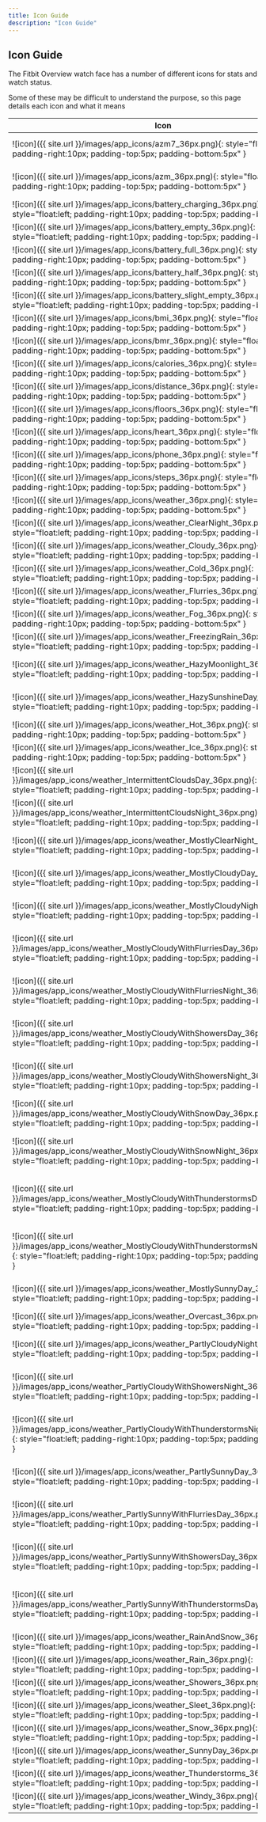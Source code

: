 ```yaml
---
title: Icon Guide
description: "Icon Guide"
---
```


## Icon Guide

The Fitbit Overview watch face has a number of different icons for stats and watch status.

Some of these may be difficult to understand the purpose, so this page details each icon and what it means

| Icon | Description |
| ------- | ------- |
| ![icon]({{ site.url }}/images/app_icons/azm7_36px.png){: style="float:left; padding-right:10px; padding-top:5px; padding-bottom:5px" } |Active Zone Minutes (7 Days) |
| ![icon]({{ site.url }}/images/app_icons/azm_36px.png){: style="float:left; padding-right:10px; padding-top:5px; padding-bottom:5px" } |Active Zone Minutes (Today) |
| ![icon]({{ site.url }}/images/app_icons/battery_charging_36px.png){: style="float:left; padding-right:10px; padding-top:5px; padding-bottom:5px" } |Battery Charging |
| ![icon]({{ site.url }}/images/app_icons/battery_empty_36px.png){: style="float:left; padding-right:10px; padding-top:5px; padding-bottom:5px" } |Battery Empty |
| ![icon]({{ site.url }}/images/app_icons/battery_full_36px.png){: style="float:left; padding-right:10px; padding-top:5px; padding-bottom:5px" } |Battery Full |
| ![icon]({{ site.url }}/images/app_icons/battery_half_36px.png){: style="float:left; padding-right:10px; padding-top:5px; padding-bottom:5px" } |Battery Half |
| ![icon]({{ site.url }}/images/app_icons/battery_slight_empty_36px.png){: style="float:left; padding-right:10px; padding-top:5px; padding-bottom:5px" } |Battery Slight Empty |
| ![icon]({{ site.url }}/images/app_icons/bmi_36px.png){: style="float:left; padding-right:10px; padding-top:5px; padding-bottom:5px" } |BMI |
| ![icon]({{ site.url }}/images/app_icons/bmr_36px.png){: style="float:left; padding-right:10px; padding-top:5px; padding-bottom:5px" } |BMR |
| ![icon]({{ site.url }}/images/app_icons/calories_36px.png){: style="float:left; padding-right:10px; padding-top:5px; padding-bottom:5px" } |Calories |
| ![icon]({{ site.url }}/images/app_icons/distance_36px.png){: style="float:left; padding-right:10px; padding-top:5px; padding-bottom:5px" } |Distance |
| ![icon]({{ site.url }}/images/app_icons/floors_36px.png){: style="float:left; padding-right:10px; padding-top:5px; padding-bottom:5px" } |Floors |
| ![icon]({{ site.url }}/images/app_icons/heart_36px.png){: style="float:left; padding-right:10px; padding-top:5px; padding-bottom:5px" } |Heart Beat |
| ![icon]({{ site.url }}/images/app_icons/phone_36px.png){: style="float:left; padding-right:10px; padding-top:5px; padding-bottom:5px" } |Phone Connection |
| ![icon]({{ site.url }}/images/app_icons/steps_36px.png){: style="float:left; padding-right:10px; padding-top:5px; padding-bottom:5px" } |Steps |
| ![icon]({{ site.url }}/images/app_icons/weather_36px.png){: style="float:left; padding-right:10px; padding-top:5px; padding-bottom:5px" } |Weather - No Weather Found |
| ![icon]({{ site.url }}/images/app_icons/weather_ClearNight_36px.png){: style="float:left; padding-right:10px; padding-top:5px; padding-bottom:5px" } |Weather -  Clear Night |
| ![icon]({{ site.url }}/images/app_icons/weather_Cloudy_36px.png){: style="float:left; padding-right:10px; padding-top:5px; padding-bottom:5px" } |Weather -  Cloudy |
| ![icon]({{ site.url }}/images/app_icons/weather_Cold_36px.png){: style="float:left; padding-right:10px; padding-top:5px; padding-bottom:5px" } |Weather -  Cold |
| ![icon]({{ site.url }}/images/app_icons/weather_Flurries_36px.png){: style="float:left; padding-right:10px; padding-top:5px; padding-bottom:5px" } |Weather -  Flurries |
| ![icon]({{ site.url }}/images/app_icons/weather_Fog_36px.png){: style="float:left; padding-right:10px; padding-top:5px; padding-bottom:5px" } |Weather -  Fog |
| ![icon]({{ site.url }}/images/app_icons/weather_FreezingRain_36px.png){: style="float:left; padding-right:10px; padding-top:5px; padding-bottom:5px" } |Weather -  Freezing Rain |
| ![icon]({{ site.url }}/images/app_icons/weather_HazyMoonlight_36px.png){: style="float:left; padding-right:10px; padding-top:5px; padding-bottom:5px" } |Weather -  Hazy Moonlight |
| ![icon]({{ site.url }}/images/app_icons/weather_HazySunshineDay_36px.png){: style="float:left; padding-right:10px; padding-top:5px; padding-bottom:5px" } |Weather -  Hazy Sunshine Day |
| ![icon]({{ site.url }}/images/app_icons/weather_Hot_36px.png){: style="float:left; padding-right:10px; padding-top:5px; padding-bottom:5px" } |Weather -  Hot |
| ![icon]({{ site.url }}/images/app_icons/weather_Ice_36px.png){: style="float:left; padding-right:10px; padding-top:5px; padding-bottom:5px" } |Weather -  Ice |
| ![icon]({{ site.url }}/images/app_icons/weather_IntermittentCloudsDay_36px.png){: style="float:left; padding-right:10px; padding-top:5px; padding-bottom:5px" } |Weather -  Intermittent Clouds Day |
| ![icon]({{ site.url }}/images/app_icons/weather_IntermittentCloudsNight_36px.png){: style="float:left; padding-right:10px; padding-top:5px; padding-bottom:5px" } |Weather -  Intermittent Clouds Night |
| ![icon]({{ site.url }}/images/app_icons/weather_MostlyClearNight_36px.png){: style="float:left; padding-right:10px; padding-top:5px; padding-bottom:5px" } |Weather -  Mostly Clear Night |
| ![icon]({{ site.url }}/images/app_icons/weather_MostlyCloudyDay_36px.png){: style="float:left; padding-right:10px; padding-top:5px; padding-bottom:5px" } |Weather -  Mostly Cloudy Day |
| ![icon]({{ site.url }}/images/app_icons/weather_MostlyCloudyNight_36px.png){: style="float:left; padding-right:10px; padding-top:5px; padding-bottom:5px" } |Weather -  Mostly Cloudy Night |
| ![icon]({{ site.url }}/images/app_icons/weather_MostlyCloudyWithFlurriesDay_36px.png){: style="float:left; padding-right:10px; padding-top:5px; padding-bottom:5px" } |Weather -  Mostly Cloudy With Flurries Day |
| ![icon]({{ site.url }}/images/app_icons/weather_MostlyCloudyWithFlurriesNight_36px.png){: style="float:left; padding-right:10px; padding-top:5px; padding-bottom:5px" } |Weather -  Mostly Cloudy With Flurries Night |
| ![icon]({{ site.url }}/images/app_icons/weather_MostlyCloudyWithShowersDay_36px.png){: style="float:left; padding-right:10px; padding-top:5px; padding-bottom:5px" } |Weather -  Mostly Cloudy With Showers Day |
| ![icon]({{ site.url }}/images/app_icons/weather_MostlyCloudyWithShowersNight_36px.png){: style="float:left; padding-right:10px; padding-top:5px; padding-bottom:5px" } |Weather -  Mostly Cloudy With Showers Night |
| ![icon]({{ site.url }}/images/app_icons/weather_MostlyCloudyWithSnowDay_36px.png){: style="float:left; padding-right:10px; padding-top:5px; padding-bottom:5px" } |Weather -  Mostly Cloudy With Snow Day |
| ![icon]({{ site.url }}/images/app_icons/weather_MostlyCloudyWithSnowNight_36px.png){: style="float:left; padding-right:10px; padding-top:5px; padding-bottom:5px" } |Weather -  Mostly Cloudy With Snow Night |
| ![icon]({{ site.url }}/images/app_icons/weather_MostlyCloudyWithThunderstormsDay_36px.png){: style="float:left; padding-right:10px; padding-top:5px; padding-bottom:5px" } |Weather -  Mostly Cloudy With Thunderstorms Day |
| ![icon]({{ site.url }}/images/app_icons/weather_MostlyCloudyWithThunderstormsNight_36px.png){: style="float:left; padding-right:10px; padding-top:5px; padding-bottom:5px" } |Weather -  Mostly Cloudy With Thunderstorms Night |
| ![icon]({{ site.url }}/images/app_icons/weather_MostlySunnyDay_36px.png){: style="float:left; padding-right:10px; padding-top:5px; padding-bottom:5px" } |Weather -  Mostly Sunny Day |
| ![icon]({{ site.url }}/images/app_icons/weather_Overcast_36px.png){: style="float:left; padding-right:10px; padding-top:5px; padding-bottom:5px" } |Weather -  Overcast |
| ![icon]({{ site.url }}/images/app_icons/weather_PartlyCloudyNight_36px.png){: style="float:left; padding-right:10px; padding-top:5px; padding-bottom:5px" } |Weather -  Partly Cloudy Night |
| ![icon]({{ site.url }}/images/app_icons/weather_PartlyCloudyWithShowersNight_36px.png){: style="float:left; padding-right:10px; padding-top:5px; padding-bottom:5px" } |Weather -  Partly Cloudy With Showers Night |
| ![icon]({{ site.url }}/images/app_icons/weather_PartlyCloudyWithThunderstormsNight_36px.png){: style="float:left; padding-right:10px; padding-top:5px; padding-bottom:5px" } |Weather -  Partly Cloudy With Thunderstorms Night |
| ![icon]({{ site.url }}/images/app_icons/weather_PartlySunnyDay_36px.png){: style="float:left; padding-right:10px; padding-top:5px; padding-bottom:5px" } |Weather -  Partly Sunny Day |
| ![icon]({{ site.url }}/images/app_icons/weather_PartlySunnyWithFlurriesDay_36px.png){: style="float:left; padding-right:10px; padding-top:5px; padding-bottom:5px" } |Weather -  Partly Sunny With Flurries Day |
| ![icon]({{ site.url }}/images/app_icons/weather_PartlySunnyWithShowersDay_36px.png){: style="float:left; padding-right:10px; padding-top:5px; padding-bottom:5px" } |Weather -  Partly Sunny With Showers Day |
| ![icon]({{ site.url }}/images/app_icons/weather_PartlySunnyWithThunderstormsDay_36px.png){: style="float:left; padding-right:10px; padding-top:5px; padding-bottom:5px" } |Weather -  Partly Sunny With Thunderstorms Day |
| ![icon]({{ site.url }}/images/app_icons/weather_RainAndSnow_36px.png){: style="float:left; padding-right:10px; padding-top:5px; padding-bottom:5px" } |Weather -  Rain And Snow |
| ![icon]({{ site.url }}/images/app_icons/weather_Rain_36px.png){: style="float:left; padding-right:10px; padding-top:5px; padding-bottom:5px" } |Weather -  Rain |
| ![icon]({{ site.url }}/images/app_icons/weather_Showers_36px.png){: style="float:left; padding-right:10px; padding-top:5px; padding-bottom:5px" } |Weather -  Showers |
| ![icon]({{ site.url }}/images/app_icons/weather_Sleet_36px.png){: style="float:left; padding-right:10px; padding-top:5px; padding-bottom:5px" } |Weather -  Sleet |
| ![icon]({{ site.url }}/images/app_icons/weather_Snow_36px.png){: style="float:left; padding-right:10px; padding-top:5px; padding-bottom:5px" } |Weather -  Snow |
| ![icon]({{ site.url }}/images/app_icons/weather_SunnyDay_36px.png){: style="float:left; padding-right:10px; padding-top:5px; padding-bottom:5px" } |Weather -  Sunny Day |
| ![icon]({{ site.url }}/images/app_icons/weather_Thunderstorms_36px.png){: style="float:left; padding-right:10px; padding-top:5px; padding-bottom:5px" } |Weather -  Thunderstorms |
| ![icon]({{ site.url }}/images/app_icons/weather_Windy_36px.png){: style="float:left; padding-right:10px; padding-top:5px; padding-bottom:5px" } |Weather -  Windy |